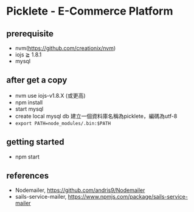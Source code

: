Picklete - E-Commerce Platform
===============================

## prerequisite

* nvm(https://github.com/creationix/nvm)
* iojs ≧ 1.8.1
* mysql

## after get a copy

* nvm use iojs-v1.8.X (或更高)
* npm install
* start mysql
* create local mysql db
    建立一個資料庫名稱為picklete，編碼為utf-8
* `export PATH=node_modules/.bin:$PATH`

## getting started

* npm start

## references

* Nodemailer, https://github.com/andris9/Nodemailer
* sails-service-mailer, https://www.npmjs.com/package/sails-service-mailer
